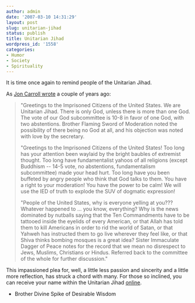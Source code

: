 ```yaml
---
author: admin
date: '2007-03-10 14:31:29'
layout: post
slug: unitarian-jihad
status: publish
title: Unitarian Jihad
wordpress_id: '1558'
categories:
- Humor
- Society
- Spirituality
---
```

It is time once again to remind people of the Unitarian Jihad.

As <a href="http://sfgate.com/cgi-bin/article.cgi?file=/chronicle/archive/2005/04/08/DDG27BCFLG1.DTL">Jon Carroll wrote</a> a couple of years ago:
<blockquote>"Greetings to the Imprisoned Citizens of the United States. We are  Unitarian Jihad. There is only God, unless there is more than one God. The  vote of our God subcommittee is 10-8 in favor of one God, with two abstentions. Brother Flaming Sword of Moderation noted the possibility of there being no  God at all, and his objection was noted with love by the secretary.

"Greetings to the Imprisoned Citizens of the United States! Too long has  your attention been waylaid by the bright baubles of extremist thought. Too  long have fundamentalist yahoos of all religions (except Buddhism  --  14-5  vote, no abstentions, fundamentalism subcommittee) made your head hurt. Too  long have you been buffeted by angry people who think that God talks to them.  You have a right to your moderation! You have the power to be calm! We will  use the IED of truth to explode the SUV of dogmatic expression!

"People of the United States, why is everyone yelling at you??? Whatever  happened to ... you know, everything? Why is the news dominated by nutballs  saying that the Ten Commandments have to be tattooed inside the eyelids of  every American, or that Allah has told them to kill Americans in order to rid  the world of Satan, or that Yahweh has instructed them to go live wherever  they feel like, or that Shiva thinks bombing mosques is a great idea? Sister  Immaculate Dagger of Peace notes for the record that we mean no disrespect to  Jews, Muslims, Christians or Hindus. Referred back to the committee of the  whole for further discussion."</blockquote>
This impassioned plea for, well, a little less passion and sincerity and a little more reflection, has struck a chord with many. For those so inclined, you can receive your name within the Unitarian Jihad <a href="http://www.elsewhere.org/cgi-bin/jihad">online</a>.

- Brother Divine Spike of Desirable Wisdom

